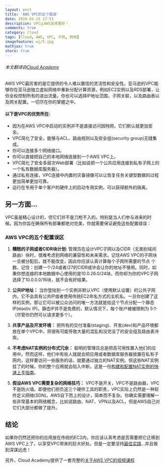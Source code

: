 ```yaml
---
layout: post
title: 'AWS VPC的五个错误'
date: 2016-03-25 17:53
description: VPC让AWS变得更好！
comments: true
category: Cloud
tags: [Cloud, AWS, VPC, 子网, 网络]
imagefeature: wj/5.jpg
mathjax: true
share: true
---
```

###### 本文翻译自[Cloud Academy](http://cloudacademy.com/blog/aws-vpc-configuration-five-kick-yourself-mistakes/)

<!--more-->

<!-- AWS VPC配置：让它变得更好。 -->

AWS VPC最厉害的是它提供的令人难以置信的灵活性和安全性。亚马逊的VPC能够你在亚马逊独立虚拟网络中重新分配计算资源，例如EC2实例以及RDS部署，让你全权控制所有的进出流量。你也可以选择IP地址范围，子网关联，以及路由表以及网关配置。一切尽在你的掌握之中。


#### 以下是VPC的优势所在:
- 因为在AWS VPC中启动的实例并不是直接访问因特网，它们默认就更加安全。
- VPC简化了安全，能够与ACL、路由规则以及安全组(security group)无缝集成。
- 你可以连接多个网络接口。
- 你可以直接把自己的本地网络连接到一个AWS VPC上。
- VPC简化了安全多层次Web部署（比如说把一个公共应用连接到私有子网上的一个私有数据库服务器）。
- 通过私有连接，VPC连接中内置的灾备镜像可以让恢复任务关键型数据的过程更加简单更加可靠。
- 运行在专用于单个客户的硬件上的启动专用实例，可以获得额外的隔离。

## 另一方面...
VPC虽是精心设计的，但它们并不是刀枪不入的。特别是当人们参与进来的时候。因为你旨在确保所有部署都绝对完美，你就需要保证避免这些配置错误：

### AWS VPC的五个配置误区

1. __糟糕的子网或者CIDR块计划:__ 管理员在设计VPC子网以及CIDR（无类别域间路由）块时，很难考虑到网络的兼容性和未来需求。记住AWS VPC的子网块一旦被分配后，就不能改变，因此你应该认真计算每个子网所需要的节点 个数。记住：创建一个/24或者/27的CIDR或许会让你的地址不够用。同时，如果你想连接的本地数据中心使用的是10.0.26.0/24块，而你却为你的VPC子网选择了10.0.0.0/16块，就不会有好结果。

2. __公共IP地址：__ 当你登陆到一个实例非默认VPC（使用默认设置）的公共子网内，它不会具有公共IP或者使用传统EC2命名方式的主机名。一旦你创建了这样的实例，那让它可以被公众访问的唯一方法就是给这个节点分配一个静态IP(elastic IP)。静态IP并不是免费的，默认情况下，每个账户被被限制为 5个（尽管你仍然可以请求更多个）。

3. __共享产品及开发环境：__ 把所有的交付准备(staging)、开发(dev)和产品环境都放在单个VPC中，将很有可能导致大量的混乱和没完没了的安全组及路由表冲突。

4. __不考虑NAT实例的分布式冗余：__
聪明的管理员总是把高可用性置入他们的应用中。然而这样，他们中有些人就就会把应用或者数据库服务器放置在私有子网内，这样要访问一些服务的话，就要通过独立的NAT实例。但这些NAT实例挂了的时候，你的整个应用就会陷入中断，这是一份[构建和配置NAT实例的快速上手指南](https://cloudacademy.com/amazon-web-services/amazon-vpc-networking-course/build-and-configure-a-nat-instance.html)。

5. __假设AWS VPC需要复杂的网络技巧：__
VPC不是开关，VPC不是路由器，VPC不是防火墙。即便他们担负这三个硬件工具的职责，VPC实际上仍然是一种软件定义网络(SDN)。AWS自下而上的设计，简单而不复杂。你确实需要理解一些非常基本的网络概念，比如说路由、NAT、VPN以及ACL，但是AWS自己对它们大部分都做了提升。

## 结论
如果你仍然还把你的应用放在传统的EC2内，你应该认真考虑是否需要把它迁移到AWS VPC上了，以享受VPC带来的巨大好处。但是一定要坚持[最佳实践](http://docs.aws.amazon.com/AmazonVPC/latest/UserGuide/VPC_Introduction.html)...并且做到深谋远虑！

另外，Cloud Academy提供了一套完整的[关于AWS VPC的视频课程](https://cloudacademy.com/amazon-web-services/understanding-vpc-course/)
